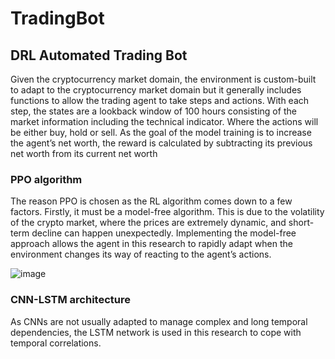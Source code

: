 # TradingBot

<h2>DRL Automated Trading Bot</h2>

<p>Given the cryptocurrency market domain, the environment is custom-built to adapt to the cryptocurrency market domain but it generally includes functions to allow the trading agent to take steps and actions. With each step, the states are a lookback window of 100 hours consisting of the market information including the technical indicator. Where the actions will be either buy, hold or sell. As the goal of the model training is to increase the agent’s net worth, the reward is calculated by subtracting its previous net worth from its current net worth</p>

<h3>PPO algorithm</h3>
<p>The reason PPO is chosen as the RL algorithm comes down to a few factors. Firstly, it must be a model-free algorithm. This is due to the volatility of the crypto market, where the prices are extremely dynamic, and short-term decline can happen unexpectedly. Implementing the model-free approach allows the agent in this research to rapidly adapt when the environment changes its way of reacting to the agent’s actions. </p>

![image](https://user-images.githubusercontent.com/55709960/151690631-ca7a8392-77d4-4cb6-9c5a-58fa639b44f6.png)

<h3>CNN-LSTM architecture</h3>
<p>As CNNs are not usually adapted to manage complex and long temporal dependencies, the LSTM network is used in this research to cope with temporal correlations. </p>

